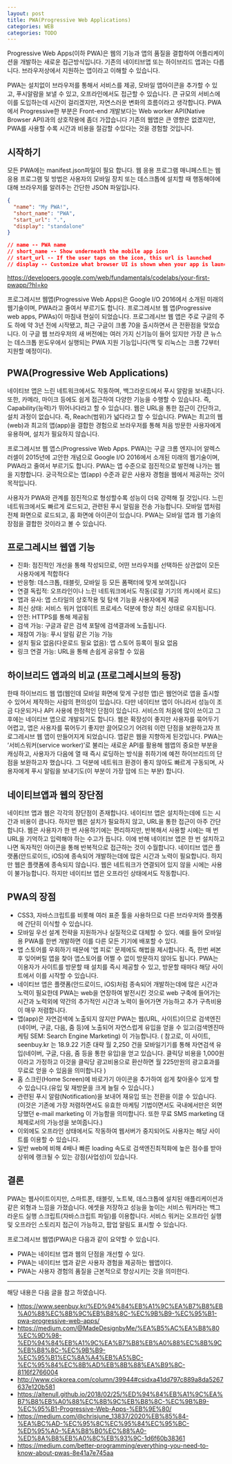 ```yaml
---
layout: post
title: PWA(Progressive Web Applications)
categories: WEB
categories: TODO
---
```


Progressive Web Apps(이하 PWA)은 웹의 기능과 앱의 품질을 결합하여 어플리케이션을 개발하는 새로운 접근방식입니다. 기존의 네이티브앱 또는 하이브리드 앱과는 다릅니다. 브라우저상에서 지원하는 앱이라고 이해할 수 있습니다.


PWA는 설치없이 브라우저를 통해서 서비스를 제공, 모바일 앱아이콘을 추가할 수 있고, 푸시알람을 보낼 수 있고, 오프라인에서도 접근할 수 있습니다.
큰 규모의 서비스에 이를 도입하는데 시간이 걸리겠지만, 자연스러운 변화의 흐름이라고 생각합니다. PWA에서 Progressive한 부분은 Front-end 개발보다는 Web worker API(Native Browser API)과의 상호작용에 좀더 가깝습니다
기존의 웹앱은 큰 영향은 없겠지만, PWA를 사용할 수록 시간과 비용을 절감할 수있다는 것을 경험할 것입니다.


## 시작하기
모든 PWA에는 manifest.json파일이 필요 합니다. 웹 응용 프로그램 매니페스트는 웹 응용 프로그램 및 방법은 사용자의 모바일 장치 또는 데스크톱에 설치할 때 행동해야에 대해 브라우저를 알려주는 간단한 JSON 파일입니다.

```json
{
  "name": "My PWA!",  
  "short_name": "PWA", 
  "start_url": ".",
  "display": "standalone"
}

// name -- PWA name
// short_name -- Show underneath the mobile app icon
// start_url -- If the user taps on the icon, this url is launched
// display -- Customize what browser UI is shown when your app is launched.
```


https://developers.google.com/web/fundamentals/codelabs/your-first-pwapp/?hl=ko


프로그레시브 웹앱(Progressive Web Apps)은 Google I/O 2016에서 소개된 미래의 웹기술이며, PWA라고 줄여서 부르기도 합니다. 프로그레시브 웹 앱(Progressive web apps, PWAs)이 마침내 현실이 되었습니다. 프로그레시브 웹 앱은 주로 구글의 주도 하에 약 3년 전에 시작됐고, 최근 구글이 크롬 70을 출시하면서 큰 전환점을 맞았습니다. 이 구글 웹 브라우저의 새 버전에는 여러 가지 신기능이 들어 있지만 가장 큰 뉴스는 데스크톱 윈도우에서 실행되는 PWA 지원 기능입니다(맥 및 리눅스는 크롬 72부터 지원할 예정이다).

## PWA(Progressive Web Applications)

네이티브 앱은 느린 네트워크에서도 작동하며, 백그라운드에서 푸시 알람을 보내줍니다. 또한, 카메라, 마이크 등에도 쉽게 접근하여 다양한 기능을 수행할 수 있습니다. 즉, Capability(능력)가 뛰어나다라고 할 수 있습니다. 웹은 URL을 통한 접근이 간단하고, 설치 과정이 없습니다. 즉, Reach(범위)가 넓다라고 할 수 있습니다. PWA는 최고의 웹(web)과 최고의 앱(app)을 결합한 경험으로 브라우저를 통해 처음 방문한 사용자에게 유용하며, 설치가 필요하지 않습니다.

프로그레시브 웹 앱스(Progressive Web Apps. PWA)는 구글 크롬 엔지니어 알렉스 러셀이 2015년에 고안한 개념으로 Google I/O 2016에서 소개된 미래의 웹기술이며, PWA라고 줄여서 부르기도 합니다. PWA는 앱 수준으로 점진적으로 발전해 나가는 웹을 지향합니다. 궁극적으로는 앱(app) 수준과 같은 사용자 경험을 웹에서 제공하는 것이 목적입니다.

사용자가 PWA와 관계를 점진적으로 형성할수록 성능이 더욱 강력해 질 것입니다. 느린 네트워크에서도 빠르게 로드되고, 관련된 푸시 알림을 전송 가능합니다. 모바일 앱처럼 전체 화면으로 로드되고, 홈 화면에 아이콘이 있습니다. PWA는 모바일 앱과 웹 기술의 장점을 결합한 것이라고 볼 수 있습니다.

## 프로그레시브 웹앱 기능

- 진화: 점진적인 개선을 통해 작성되므로, 어떤 브라우저를 선택하든 상관없이 모든 사용자에게 적합하다
- 반응형: 데스크톱, 태블릿, 모바일 등 모든 폼팩터에 맞게 보여집니다
- 연결 독립적: 오프라인이나 느린 네트워크에서도 작동(로컬 기기의 캐시에서 로드)
- 앱과 유사: 앱 스타일의 상호작용 및 탐색 기능을 사용자에게 제공
- 최신 상태: 서비스 워커 업데이트 프로세스 덕분에 항상 최신 상태로 유지됩니다.
- 안전: HTTPS를 통해 제공됨
- 검색 가능: 구글과 같은 검색 포탈에 검색결과에 노출됩니다.
- 재참여 가능: 푸시 알림 같은 기능 가능
- 설치 필요 없음(다운로드 필요 없음): 앱 스토어 등록이 필요 없음
- 링크 연결 가능: URL을 통해 손쉽게 공유할 수 있음

## 하이브리드 앱과의 비교 (프로그레시브의 등장)

한때 하이브리드 웹 앱(웹인데 모바일 화면에 맞게 구성한 앱)은 웹언어로 앱을 출시할수 있어서 제작하는 사람의 편의성이 있습니다. 다만 네이티브 앱이 아니라서 성능이 조금 다운되거나 API 사용에 한정적인 단점이 있습니다. 서비스의 처음에 많이 쓰이고 그 후에는 네이티브 앱으로 개발되기도 합니다. 웹은 확장성이 좋지만 사용자를 묶어두기 어렵고, 앱은 사용자를 묶어두기 좋지만 끌어모으기 어려워 이런 단점을 보완하고자 프로그레시브 웹 앱이 만들어지게 되었습니다. 앱같은 웹을 지향하게 된것입니다. PWA는 ‘서비스워커(service worker)’로 불리는 새로운 API를 활용해 웹앱의 중요한 부분을 캐싱하고, 사용자가 다음에 열 때 즉시 로딩하는 방식을 취하기에 예전 하이브리드의 단점을 보완하고자 했습니다. 그 덕분에 네트워크 환경이 좋지 않아도 빠르게 구동되며, 사용자에게 푸시 알림을 보내기도(이 부분이 가장 맘에 드는 부분) 합니다.

## 네이티브앱과 웹의 장단점

네이티브 앱과 웹은 각각의 장단점이 존재합니다. 네이티브 앱은 설치하는데에 드는 시간과 비용이 큽니다. 하지만 웹은 설치가 필요하지 않고, URL을 통한 접근이 아주 간단합니다. 웹은 사용자가 한 번 사용하기에는 편리하지만, 반복해서 사용할 시에는 매 번 URL을 기억하고 입력해야 하는 수고가 듭니다. 이에 반해 네이티브 앱은 한 번 설치하고 나면 독자적인 아이콘을 통해 반복적으로 접근하는 것이 수월합니다. 네이티브 앱은 플랫폼(안드로이드, iOS)에 종속되어 개발하는데에 많은 시간과 노력이 필요합니다. 하지만 웹은 플랫폼에 종속되지 않습니다. 웹은 네트워크가 연결되어 있지 않을 시에는 사용이 불가능합니다. 하지만 네이티브 앱은 오프라인 상태에서도 작동합니다.

## PWA의 장점
- CSS3, 자바스크립트를 비롯해 여러 표준 툴을 사용하므로 다른 브라우저와 플랫폼에 간단히 이식할 수 있습니다.
- 모바일 우선 설계 전략을 지원하거나 실질적으로 대체할 수 있다. 예를 들어 모바일용 PWA를 한번 개발하면 이를 다른 모든 기기에 배포할 수 있다.
- 앱 스토어를 우회하기 때문에 '앱 피로' 문제에도 해법을 제시합니다. 즉, 한번 써본 후 잊어버릴 앱을 찾아 앱스토어를 어쩔 수 없이 방문하지 않아도 됩니다. PWA는 이용자가 사이트를 방문할 때 설치를 즉시 제공할 수 있고, 방문할 때마다 해당 사이트에서 이를 시작할 수 있습니다.
- 네이티브 앱은 플랫폼(안드로이드, iOS)처럼 종속되어 개발하는데에 많은 시간과 노력이 필요한데 PWA는 web을 연장하여 발전시킨 것으로 web 구축에 들어가는 시간과 노력외에 약간의 추가적인 시간과 노력이 들어가면 가능하고 추가 구측비용이 매우 저렴합니다.  
- 앱(app)은 자연검색에 노출되지 않지만 PWA는 웹(URL, 사이트)이므로 검색엔진(네이버, 구글, 다음, 줌 등)에 노출되어 자연스럽게 유입을 얻을 수 있고(검색엔진마케팅 SEM: Search Engine Marketing) 이 가능합니다. ( 참고로, 이 사이트, seenbuy.kr 는 18.9.22 기준 대략 월 2,250 건을 모바일기기를 통해 자연검색 유입(네이버, 구글, 다음, 줌 등을 통한 유입)을 얻고 있습니다.  클릭당 비용을 1,000원이라고 가정하고 이것을 클릭당 광고비용으로 환산하면 월 225만원의 광고효과를 무료로 얻을 수 있음을 의미합니다 ) 
- 홈 스크린(Home Screen)에 바로가기 아이콘을 추가하여 쉽게 찾아올수 있게 할 수 있습니다.(유입 및 재방문을 크게 늘릴 수 있습니다.)
- 관련된 푸시 알람(Notification)을 보내어 재유입 또는 전환을 이끌 수 있습니다. (이것은 기존에 가장 저렴하면서도 유효한 마케팅 기법이면서도 국내에서만은 외면당했던 e-mail marketing 이 가능함을 의미합니다. 또한 무료 SMS marketing 대체제로서의 가능성을 보여줍니다.)
- 이외에도 오프라인 상태에서도 작동하여 웹서버가 중지되어도 사용자는 해당 사이트를 이용할 수 있습니다. 
- 일반 web에 비해 4배나 빠른 loading 속도로 검색엔진최적화에 높은 점수를 받아 상위에 랭크될 수 있는 강점(사업성)이 있습니다. 

## 결론

PWA는 웹사이트이지만, 스마트폰, 태블릿, 노트북, 데스크톱에 설치된 애플리케이션과 같은 외형과 느낌을 가졌습니다. 에셋을 저장하고 성능을 높이는 서비스 워커라는 백그라운드 실행 스크립트(자바스크립트 파일)를 이용합니다. 서비스 워커는 오프라인 실행 및 오프라인 스토리지 접근이 가능하고, 팝업 알림도 표시할 수 있습니다.

프로그레시브 웹앱(PWA)은 다음과 같이 요약할 수 있습니다.

- PWA는 네이티브 앱과 웹의 단점을 개선할 수 있다.
- PWA는 네이티브 앱과 같은 사용자 경험을 제공하는 웹앱이다.
- PWA는 사용자 경험의 품질을 근본적으로 향상시키는 것을 의미한다.

---

해당 내용은 다음 글을 참고 하였습니다.

- https://www.seenbuy.kr/%ED%94%84%EB%A1%9C%EA%B7%B8%EB%A0%88%EC%8B%9C%EB%B8%8C-%EC%9B%B9-%EC%95%B1-pwa-progressive-web-apps/
- https://medium.com/@MadeDesignbyMe/%EA%B5%AC%EA%B8%80%EC%9D%98-%ED%94%84%EB%A1%9C%EA%B7%B8%EB%A0%88%EC%8B%9C%EB%B8%8C-%EC%9B%B9-%EC%95%B1%EC%8A%A4%EB%A5%BC-%EC%95%84%EC%8B%AD%EB%8B%88%EA%B9%8C-8116f2766004
- http://www.ciokorea.com/column/39944#csidxa41dd797c889a8da5267637e120b581
- https://altenull.github.io/2018/02/25/%ED%94%84%EB%A1%9C%EA%B7%B8%EB%A0%88%EC%8B%9C%EB%B8%8C-%EC%9B%B9-%EC%95%B1-Progressive-Web-Apps-%EB%9E%80/
- https://medium.com/@chrisjune_13837/2020%EB%85%84-%EA%BC%AD-%EC%95%8C%EC%95%84%EC%95%BC-%ED%95%A0-%EA%B8%B0%EC%88%A0-%ED%8A%B8%EB%A0%8C%EB%93%9C-1d6f60b38361
- https://medium.com/better-programming/everything-you-need-to-know-about-pwas-8e41a7e745aa
